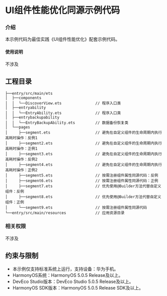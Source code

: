# UI组件性能优化同源示例代码

### 介绍

本示例代码为最佳实践《UI组件性能优化》配套示例代码。

#### 使用说明

不涉及

## 工程目录

``` 
├──entry/src/main/ets     
│  ├──components
│  │  └──DiscoverView.ets               // 程序入口类                     
│  ├──entryability
│  │  └──EntryAbility.ets               // 程序入口类
│  ├──entrybackupability
│  │  └──EntryBackupAbility.ets         // 数据备份恢复类
│  └──pages        
│     ├──segment.ets                    // 避免在自定义组件的生命周期内执行高耗时操作：反例1
│     ├──segment2.ets                   // 避免在自定义组件的生命周期内执行高耗时操作：正例1
│     ├──segment3.ets                   // 避免在自定义组件的生命周期内执行高耗时操作：反例2
│     ├──segment4.ets                   // 避免在自定义组件的生命周期内执行高耗时操作：正例2
│     ├──segment5.ets                   // 按需注册组件属性同源代码：反例
│     ├──segment6.ets                   // 按需注册组件属性同源代码：正例
│     ├──segment7.ets                   // 优先使用@Builder方法代替自定义组件：反例
│     ├──segment8.ets                   // 优先使用@Builder方法代替自定义组件：正例
│     └──segment9.ets                   // 按需注册组件属性同源代码
└──entry/src/main/resources             // 应用资源目录
```

### 相关权限

不涉及

## 约束与限制

* 本示例仅支持标准系统上运行，支持设备：华为手机。
* HarmonyOS系统：HarmonyOS 5.0.5 Release及以上。
* DevEco Studio版本：DevEco Studio 5.0.5 Release及以上。
* HarmonyOS SDK版本：HarmonyOS 5.0.5 Release SDK及以上。
